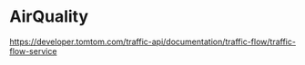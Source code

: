 # AirQuality

https://developer.tomtom.com/traffic-api/documentation/traffic-flow/traffic-flow-service
